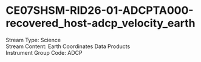 # CE07SHSM-RID26-01-ADCPTA000-recovered_host-adcp_velocity_earth

Stream Type: Science<br>
Stream Content: Earth Coordinates Data Products<br>
Instrument Group Code: ADCP<br>
